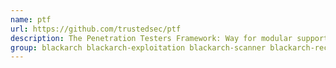 ```yaml
---
name: ptf
url: https://github.com/trustedsec/ptf
description: The Penetration Testers Framework: Way for modular support for up-to-date tools.
group: blackarch blackarch-exploitation blackarch-scanner blackarch-recon blackarch-automation
---
```

